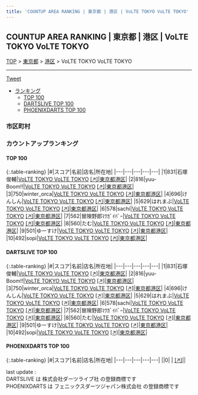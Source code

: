 ```yaml
---
title: 'COUNTUP AREA RANKING | 東京都 | 港区 | VoLTE TOKYO VoLTE TOKYO'
---
```

## COUNTUP AREA RANKING | 東京都 | 港区 | VoLTE TOKYO VoLTE TOKYO

[TOP](/darts/rank/) > [東京都](/darts/rank/東京都/) > [港区](/darts/rank/東京都/港区/) > VoLTE TOKYO VoLTE TOKYO

___

<a href="https://twitter.com/share?ref_src=twsrc%5Etfw" data-text="COUNTUP AREA RANKING | 東京都港区VoLTE TOKYO VoLTE TOKYO" class="twitter-share-button" data-hashtags="DARTSLIVE,PHOENIXDARTS,darts,ダーツ" data-show-count="false">Tweet</a>

* [ランキング](#カウントアップランキング)
    * [TOP 100](#top-100)
    * [DARTSLIVE TOP 100](#dartslive-top-100)
    * [PHOENIXDARTS TOP 100](#phoenixdarts-top-100)

### 市区町村

<ul>

</ul>

### カウントアップランキング

#### TOP 100



{:.table-ranking}
|#|スコア|名前|店名|所在地|
|---|---|---|---|---|
|1|831|<span class="rank-name-dl">石塚 俊輔</span>|<a href="/darts/rank/shops/36edfe55e2752d48b21333aee1bd51e4.html">VoLTE TOKYO VoLTE TOKYO</a> <a href="https://search.dartslive.com/jp/shop/36edfe55e2752d48b21333aee1bd51e4">[↗]</a>|<a href="/darts/rank/東京都/港区">東京都港区</a>|
|2|816|<span class="rank-name-dl">yuu-　Boom!!</span>|<a href="/darts/rank/shops/36edfe55e2752d48b21333aee1bd51e4.html">VoLTE TOKYO VoLTE TOKYO</a> <a href="https://search.dartslive.com/jp/shop/36edfe55e2752d48b21333aee1bd51e4">[↗]</a>|<a href="/darts/rank/東京都/港区">東京都港区</a>|
|3|750|<span class="rank-name-dl">winter_orca</span>|<a href="/darts/rank/shops/36edfe55e2752d48b21333aee1bd51e4.html">VoLTE TOKYO VoLTE TOKYO</a> <a href="https://search.dartslive.com/jp/shop/36edfe55e2752d48b21333aee1bd51e4">[↗]</a>|<a href="/darts/rank/東京都/港区">東京都港区</a>|
|4|696|<span class="rank-name-dl">けんしん</span>|<a href="/darts/rank/shops/36edfe55e2752d48b21333aee1bd51e4.html">VoLTE TOKYO VoLTE TOKYO</a> <a href="https://search.dartslive.com/jp/shop/36edfe55e2752d48b21333aee1bd51e4">[↗]</a>|<a href="/darts/rank/東京都/港区">東京都港区</a>|
|5|629|<span class="rank-name-dl">はれまぶ</span>|<a href="/darts/rank/shops/36edfe55e2752d48b21333aee1bd51e4.html">VoLTE TOKYO VoLTE TOKYO</a> <a href="https://search.dartslive.com/jp/shop/36edfe55e2752d48b21333aee1bd51e4">[↗]</a>|<a href="/darts/rank/東京都/港区">東京都港区</a>|
|6|578|<span class="rank-name-dl">sachi</span>|<a href="/darts/rank/shops/36edfe55e2752d48b21333aee1bd51e4.html">VoLTE TOKYO VoLTE TOKYO</a> <a href="https://search.dartslive.com/jp/shop/36edfe55e2752d48b21333aee1bd51e4">[↗]</a>|<a href="/darts/rank/東京都/港区">東京都港区</a>|
|7|562|<span class="rank-name-dl">冒険野郎ﾏｸｶﾞｲﾊﾞｰ</span>|<a href="/darts/rank/shops/36edfe55e2752d48b21333aee1bd51e4.html">VoLTE TOKYO VoLTE TOKYO</a> <a href="https://search.dartslive.com/jp/shop/36edfe55e2752d48b21333aee1bd51e4">[↗]</a>|<a href="/darts/rank/東京都/港区">東京都港区</a>|
|8|560|<span class="rank-name-dl">たむ</span>|<a href="/darts/rank/shops/36edfe55e2752d48b21333aee1bd51e4.html">VoLTE TOKYO VoLTE TOKYO</a> <a href="https://search.dartslive.com/jp/shop/36edfe55e2752d48b21333aee1bd51e4">[↗]</a>|<a href="/darts/rank/東京都/港区">東京都港区</a>|
|9|501|<span class="rank-name-dl">ゆーすけ</span>|<a href="/darts/rank/shops/36edfe55e2752d48b21333aee1bd51e4.html">VoLTE TOKYO VoLTE TOKYO</a> <a href="https://search.dartslive.com/jp/shop/36edfe55e2752d48b21333aee1bd51e4">[↗]</a>|<a href="/darts/rank/東京都/港区">東京都港区</a>|
|10|492|<span class="rank-name-dl">sopi</span>|<a href="/darts/rank/shops/36edfe55e2752d48b21333aee1bd51e4.html">VoLTE TOKYO VoLTE TOKYO</a> <a href="https://search.dartslive.com/jp/shop/36edfe55e2752d48b21333aee1bd51e4">[↗]</a>|<a href="/darts/rank/東京都/港区">東京都港区</a>|


#### DARTSLIVE TOP 100



{:.table-ranking}
|#|スコア|名前|店名|所在地|
|---|---|---|---|---|
|1|831|<span class="rank-name-dl">石塚 俊輔</span>|<a href="/darts/rank/shops/36edfe55e2752d48b21333aee1bd51e4.html">VoLTE TOKYO VoLTE TOKYO</a> <a href="https://search.dartslive.com/jp/shop/36edfe55e2752d48b21333aee1bd51e4">[↗]</a>|<a href="/darts/rank/東京都/港区">東京都港区</a>|
|2|816|<span class="rank-name-dl">yuu-　Boom!!</span>|<a href="/darts/rank/shops/36edfe55e2752d48b21333aee1bd51e4.html">VoLTE TOKYO VoLTE TOKYO</a> <a href="https://search.dartslive.com/jp/shop/36edfe55e2752d48b21333aee1bd51e4">[↗]</a>|<a href="/darts/rank/東京都/港区">東京都港区</a>|
|3|750|<span class="rank-name-dl">winter_orca</span>|<a href="/darts/rank/shops/36edfe55e2752d48b21333aee1bd51e4.html">VoLTE TOKYO VoLTE TOKYO</a> <a href="https://search.dartslive.com/jp/shop/36edfe55e2752d48b21333aee1bd51e4">[↗]</a>|<a href="/darts/rank/東京都/港区">東京都港区</a>|
|4|696|<span class="rank-name-dl">けんしん</span>|<a href="/darts/rank/shops/36edfe55e2752d48b21333aee1bd51e4.html">VoLTE TOKYO VoLTE TOKYO</a> <a href="https://search.dartslive.com/jp/shop/36edfe55e2752d48b21333aee1bd51e4">[↗]</a>|<a href="/darts/rank/東京都/港区">東京都港区</a>|
|5|629|<span class="rank-name-dl">はれまぶ</span>|<a href="/darts/rank/shops/36edfe55e2752d48b21333aee1bd51e4.html">VoLTE TOKYO VoLTE TOKYO</a> <a href="https://search.dartslive.com/jp/shop/36edfe55e2752d48b21333aee1bd51e4">[↗]</a>|<a href="/darts/rank/東京都/港区">東京都港区</a>|
|6|578|<span class="rank-name-dl">sachi</span>|<a href="/darts/rank/shops/36edfe55e2752d48b21333aee1bd51e4.html">VoLTE TOKYO VoLTE TOKYO</a> <a href="https://search.dartslive.com/jp/shop/36edfe55e2752d48b21333aee1bd51e4">[↗]</a>|<a href="/darts/rank/東京都/港区">東京都港区</a>|
|7|562|<span class="rank-name-dl">冒険野郎ﾏｸｶﾞｲﾊﾞｰ</span>|<a href="/darts/rank/shops/36edfe55e2752d48b21333aee1bd51e4.html">VoLTE TOKYO VoLTE TOKYO</a> <a href="https://search.dartslive.com/jp/shop/36edfe55e2752d48b21333aee1bd51e4">[↗]</a>|<a href="/darts/rank/東京都/港区">東京都港区</a>|
|8|560|<span class="rank-name-dl">たむ</span>|<a href="/darts/rank/shops/36edfe55e2752d48b21333aee1bd51e4.html">VoLTE TOKYO VoLTE TOKYO</a> <a href="https://search.dartslive.com/jp/shop/36edfe55e2752d48b21333aee1bd51e4">[↗]</a>|<a href="/darts/rank/東京都/港区">東京都港区</a>|
|9|501|<span class="rank-name-dl">ゆーすけ</span>|<a href="/darts/rank/shops/36edfe55e2752d48b21333aee1bd51e4.html">VoLTE TOKYO VoLTE TOKYO</a> <a href="https://search.dartslive.com/jp/shop/36edfe55e2752d48b21333aee1bd51e4">[↗]</a>|<a href="/darts/rank/東京都/港区">東京都港区</a>|
|10|492|<span class="rank-name-dl">sopi</span>|<a href="/darts/rank/shops/36edfe55e2752d48b21333aee1bd51e4.html">VoLTE TOKYO VoLTE TOKYO</a> <a href="https://search.dartslive.com/jp/shop/36edfe55e2752d48b21333aee1bd51e4">[↗]</a>|<a href="/darts/rank/東京都/港区">東京都港区</a>|


#### PHOENIXDARTS TOP 100



{:.table-ranking}
|#|スコア|名前|店名|所在地|
|---|---|---|---|---|
||0|<span class="rank-name-dl"> </span>|<a href="/darts/rank/shops/.html"></a> <a href="">[↗]</a>|<a href="/darts/rank//"></a>|


<div class="footer border-top border-gray-light mt-5 pt-3 text-right text-gray">
    last update : <span style="font-weight: italic" id="foot_last_modified"></span><br />
    DARTSLIVE は 株式会社ダーツライブ社 の登録商標です<br />
    PHOENIXDARTS は フェニックスダーツジャパン株式会社 の登録商標です<br />
</div>

<script src="https://cdnjs.cloudflare.com/ajax/libs/jquery.tablesorter/2.31.3/js/jquery.tablesorter.min.js" integrity="sha512-qzgd5cYSZcosqpzpn7zF2ZId8f/8CHmFKZ8j7mU4OUXTNRd5g+ZHBPsgKEwoqxCtdQvExE5LprwwPAgoicguNg==" crossorigin="anonymous" referrerpolicy="no-referrer"></script>
<link rel="stylesheet" href="https://cdnjs.cloudflare.com/ajax/libs/jquery.tablesorter/2.31.3/css/theme.default.min.css" integrity="sha512-wghhOJkjQX0Lh3NSWvNKeZ0ZpNn+SPVXX1Qyc9OCaogADktxrBiBdKGDoqVUOyhStvMBmJQ8ZdMHiR3wuEq8+w==" crossorigin="anonymous" referrerpolicy="no-referrer" />
<script>
$(function() {
    $(".table-ranking").tablesorter({sortList:[[0, 0]]});
    $("#foot_last_modified").text(formatDate(new Date(document.lastModified), 'yyyy-MM-dd HH:mm:ss'));
});
</script>

<script async src="https://platform.twitter.com/widgets.js" charset="utf-8"></script>